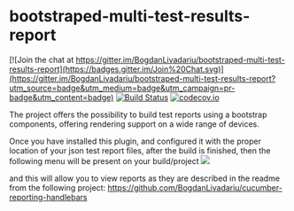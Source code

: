 # bootstraped-multi-test-results-report

[![Join the chat at https://gitter.im/BogdanLivadariu/bootstraped-multi-test-results-report](https://badges.gitter.im/Join%20Chat.svg)](https://gitter.im/BogdanLivadariu/bootstraped-multi-test-results-report?utm_source=badge&utm_medium=badge&utm_campaign=pr-badge&utm_content=badge)
[![Build Status](https://travis-ci.org/web-innovate/bootstraped-multi-test-results-report.svg?branch=master)](https://travis-ci.org/web-innovate/bootstraped-multi-test-results-report)
[![codecov.io](https://codecov.io/github/BogdanLivadariu/bootstraped-multi-test-results-report/coverage.svg?branch=master)](https://codecov.io/github/BogdanLivadariu/bootstraped-multi-test-results-report?branch=master)


The project offers the possibility to build test reports using a bootstrap components, offering rendering support on a wide range of devices.

Once you have installed this plugin, and configured it with the proper location of your json test report files,
after the build is finished, then the following menu will be present on your build/project
<img src='http://s6.postimg.org/wnpkt6crl/jenkins_Ci.png'>

and this will allow you to view reports as they are described in the readme from the following project:
https://github.com/BogdanLivadariu/cucumber-reporting-handlebars

